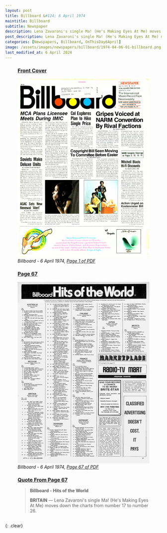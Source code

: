 ```yaml
---
layout: post
title: Billboard &#124; 6 April 1974
maintitle: Billboard
subtitle: Newspaper
description: Lena Zavaroni's single Ma! (He's Making Eyes At Me) moves down the charts from number 17 to number 26.
post_description: Lena Zavaroni's single Ma! (He's Making Eyes At Me) moves down the charts from number 17 to number 26.
categories: [Newspapers, Billboard, OnThisDay6April]
image: /assets/images/newspapers/billboard/1974-04-06-01-billboard.png
last_modified_at: 6 April 2024
---
```


<figure class="fig1">
<h3 id="infobox1"><a href="#infobox1">Front Cover</a></h3>
<a href="/assets/images/newspapers/billboard/1974-04-06-01-billboard.png"><img src="/assets/images/newspapers/billboard/1974-04-06-01-billboard.png" class="full-width zoom-in" /></a>
<cite>Billboard - 6 April 1974, <a class="external-link" href="https://www.worldradiohistory.com/Archive-All-Music/Billboard/70s/1974/Billboard%201974-04-06.pdf">Page 1 of PDF</a></cite>
</figure>

<figure class="fig2">
<h3 id="infobox2"><a href="#infobox2">Page 67</a></h3>
<a href="/assets/images/newspapers/billboard/1974-04-06-67-billboard.png"><img src="/assets/images/newspapers/billboard/1974-04-06-67-billboard.png" class="full-width zoom-in" /></a>
<cite>Billboard - 6 April 1974, <a class="external-link" href="https://www.worldradiohistory.com/Archive-All-Music/Billboard/70s/1974/Billboard%201974-04-06.pdf#page=67">Page 67 of PDF</a></cite>
</figure>

<figure class="fig3">
<h3 id="infobox5"><a href="#infobox5">Quote From Page 67</a></h3>
<blockquote>
<p><strong>Billboard - Hits of the World</strong></p>
<p><strong>BRITAIN</strong> &#8212; Lena Zavaroni's single Ma! (He's Making Eyes At Me) moves down the charts from number 17 to number 26.</p>
</blockquote>
</figure>

<br />{: .clear}

